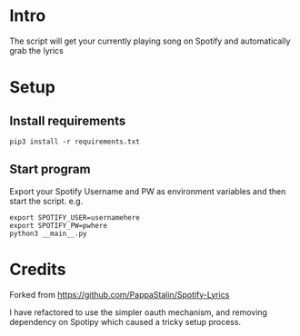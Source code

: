 # Intro
The script will get your currently playing song on Spotify and automatically grab the lyrics

# Setup
## Install requirements
`pip3 install -r requirements.txt`

## Start program 
Export your Spotify Username and PW as environment variables and then start the script.  e.g.  

```
export SPOTIFY_USER=usernamehere
export SPOTIFY_PW=pwhere
python3 __main__.py
```


# Credits
Forked from https://github.com/PappaStalin/Spotify-Lyrics  

I have refactored to use the simpler oauth mechanism, and removing dependency on Spotipy which caused a tricky setup process.
